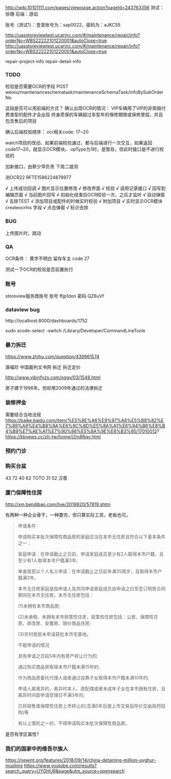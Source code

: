http://wiki.10101111.com/pages/viewpage.action?pageId=243763356
测试：徐珊
后端：游焰

账号（测试1）：登录账号为：sap0022，密码为：aJKC55


http://uasstoreviewtest.ucarinc.com/#/maintenance/repair/info?orderNo=WBS22222101220001&autoClose=true
http://uasstoreviewtest.ucarinc.com/#/maintenance/repair/info?orderNo=WBS22222101220001&autoClose=true


repair-project-info
repair-detail-info

### TODO
检验是否需要OCR的字段
POST weixiu/maintenanceschematask/maintenanceSchemaTask/infoBySubOrderNo

这段是否可以用前端的方式？
确认出现OCR的情况：
VIP车辆用了VIP的非索赔付费类型的配件才会出现
终身质保的车辆超过车型年的保修期限或保修里程，并且包含售后的项目 

确认后端校验顺序：
ocr相关code: 17~20

watch项目的改动，如果前端校验通过，都与后端进行一次交互，如果返回code17~20，就显示OCR模块。
opType为1时，是暂存，但此时接口是不进行校验的

加新接口，由蔡少萍负责
下周二提测

测OCR22
RFTE1586224879977

√ 上传成功回调
√ 图片显示位置修改
√ 修改界面
√ 校验
√ 调用记录接口
√ 回写到编辑页面
√ 当前图片回写
√ 初始化结束后OCR校验一次，之后才监听
√ 自动弹窗
√ 去除TEST
√ 添加项目或配件的时候实时校验
√ 附加项目
√ 实时显示OCR模块
createocrhis 字段
√ 点击弹窗
√ 标识去除

### BUG
上传图片时，跳动


### QA

OCR条件：
黄字不明白
留存车主 code 27

测试一下OCR的校验是否前置执行


### 账号

storeview服务商账号
账号 ffjp1don
密码 QZ6uVf

### dataview bug
http://localhost:8000/dashboards/1752

sudo xcode-select -switch /Library/Developer/CommandLineTools


### 暴力拆迁

https://www.zhihu.com/question/439961574

唐福珍
中国裁判文书网 拆迁
拆迁定价

http://www.yibinfyzs.com/sggy/03/1548.html

房子建于1996年。但却用2009年通过的法律拆迁

### 装修押金
需要结合当地法规
https://baike.baidu.com/item/%E5%8E%A6%E9%97%A8%E5%B8%82%E7%89%A9%E4%B8%9A%E6%9C%8D%E5%8A%A1%E6%94%B6%E8%B4%B9%E7%AE%A1%E7%90%86%E5%8A%9E%E6%B3%95/17010012?
https://kknews.cc/zh-tw/home/j2m86qy.html

### 预约门诊

### 购买台盆
43 72 
40 62 TOTO
31 52 汉尊

### 厦门保障性住房
http://xm.bendibao.com/live/2019920/57819.shtm

有两种一种企业骨干，一种要穷，但只算实际工资，老板也可。

> 申请条件
> 
> 申请购买本批次保障性商品房的家庭应当在本市无住房且符合以下基本条件之一：
> 
> 家庭申请：在申请截止之日前，申请家庭成员至少有2人取得本市户籍，且至少有1人取得本市户籍满3年;
> 
> 单身居民以个人名义申请：在申请截止之日前年满35周岁，且取得本市户籍满3年。
> 
> 本市无住房家庭是指申请人及共同申请家庭成员自申请之日至签订购房合同期间在本市无住房。本市无住房包括：
> 
> (1)未拥有本市商品房;
> 
> (2)未承租、未拥有本市政策性住房，政策性住房包括：公房、保障性住房，房改房、安置房、限价商品住房;
> 
> (3)农村居民未申请获批本市宅基地。
> 
> 不能申请的情况
> 
> 具有申请之日前5年内有房产转让行为的;
> 
> 通过购买商品房取得本市户籍未满15年的;
> 
> 作为商品房委托代理人或者通过投靠子女取得本市户籍未满10年的;
> 
> 申请人属离异的，离异时本人、原配偶或者未成年子女在本市拥有住房，且离异时间距申请受理日不满3年的;
> 
> 已将销售类保障性住房上市转让的(含满5年后按上市交易指导价交由政府回购)等
> 
> 有以上情形之一的，不得申请购买本批次保障性商品房。

是否有学区属性?

### 我们的国家中的维吾尔族人

https://newint.org/features/2018/09/14/china-detaining-million-uyghur-muslims
https://www.youtube.com/results?search_query=UYGHUR&page&utm_source=opensearch